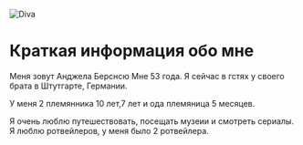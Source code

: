 ![Diva](https://github.com/user-attachments/assets/9ceadfce-55c9-436c-9cda-b88b6e68d8ec)
# Краткая информация обо мне

Меня зовут Анджела Берснсю
Мне 53 года. Я сейчас в гстях у своего брата в Штутгарте, Германии.

У меня 2 племянника 10 лет,7 лет и ода племяница 5 месяцев.

Я очень люблю путешествовать, посещать музеии и смотреть сериалы. 
Я люблю ротвейлеров, у меня было 2 ротвейлера.
